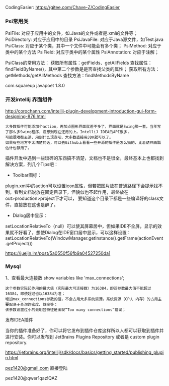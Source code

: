 
CodingEasier:
https://gitee.com/Chave-Z/CodingEasier



### Psi常用类
PsiFile: 对应于应用中的文件，如.Java的文件或者是.xml的文件等；
PsiDirectory: 对应于应用中的目录
PsiJavaFile: 对应于Java源文件，如Test.java
PsiClass: 对应于某个类，其中一个文件中可能会有多个类；
PsiMethod: 对应于类中的某个方法
PsiField: 对应于类中的某个属性
PsiAnnotation: 对应于注解；


PsiClass的常用方法：
获取所有属性：getFields、getAllFields
查找属性：findFieldByName()，其中第二个参数是是否查找父类的属性；
获取所有方法：getMethods/getAllMethods
查找方法：findMethodsByName


<dependency>
    <groupId>com.squareup</groupId>
    <artifactId>javapoet</artifactId>
    <version>1.8.0</version>
</dependency>


### 开发intellij 界面组件
http://corochann.com/intellij-plugin-development-introduction-gui-form-designing-876.html

```
大多数插件可能添加个action，再加点图形界面就差不多了，界面就是Swing那一套，当年写了那么多Swing程序，没想到现在还用的上。IntelliJ IDEA的API很多，
可能很难都去读，用到什么现查吧，大多数直接用JDK就可以了。
如果有些地方不太清楚的话，可以去Github上看看一些开源的插件是怎么搞的，比着葫芦画瓢估计也够用了。
```

插件开发中遇到一些琐碎的东西搞不清楚，文档也不是很全，最终基本上也都找到解决方案，列几个Tips吧：

+ Toolbar图标：

plugin.xml中的action可以设置icon属性，但若把图片放在普通路径下会提示找不到，看到文档说放在固定目录下，但貌似也不起作用，最终放在out>production>project下才可以，
要知道这个目录下都是一些编译好的class文件，直接放在这也是醉了。

+ Dialog居中显示：

setLocationRelativeTo（null）可以使其屏幕居中，但如果IDE不全屏，显示的效果就不好看了，想使Dialog在IDE窗口居中显示，可以这样设置：
setLocationRelativeTo(WindowManager.getInstance().getFrame(actionEvent.getProject())

https://juejin.im/post/5a0550f56fb9a04527250da1

### Mysql

1、查看最大连接数
show variables like 'max_connections';

```
这个参数实际起作用的最大值（实际最大可连接数）为16384，即该参数最大值不能超过16384，即使超过也以16384为准；
增加max_connections参数的值，不会占用太多系统资源。系统资源（CPU、内存）的占用主要取决于查询的密度、效率等；
该参数设置过小的最明显特征是出现”Too many connections”错误；
```

发布IDEA插件

当你的插件准备好了，你可以将它发布到插件仓库这样所以人都可以获取到插件并进行安装。你可以发布到
JetBrains Plugins Repository 或者是 custom plugin repository.

https://jetbrains.org/intellij/sdk/docs/basics/getting_started/publishing_plugin.html

pez1420@gmail.com 直接登陆

pez1420@qwer1qaz!QAZ
